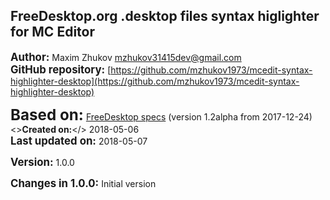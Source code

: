 ## FreeDesktop.org .desktop files syntax higlighter for MC Editor

<big>**Author:**</big> Maxim Zhukov [mzhukov31415dev@gmail.com](mzhukov31415dev@gmail.com)<br>
<big>**GitHub repository:**</big> [https://github.com/mzhukov1973/mcedit-syntax-highlighter-desktop](https://github.com/mzhukov1973/mcedit-syntax-highlighter-desktop)

<big><big><big>**Based on:**</big></big></big> [FreeDesktop specs](https://standards.freedesktop.org/desktop-entry-spec/latest) (version 1.2alpha from 2017-12-24)<br>
<>**Created on:**</> 2018-05-06<br>
<big>**Last updated on:**</big> 2018-05-07

<big>**Version:**</big> 1.0.0

<big>**Changes in 1.0.0:**</big> Initial version


